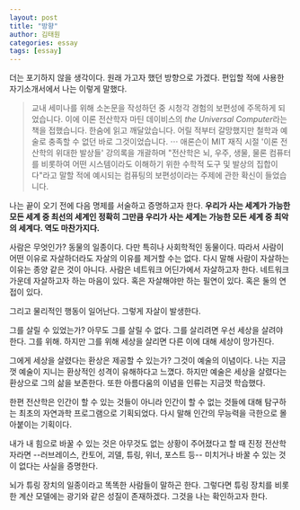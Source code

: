 ```yaml
---
layout: post
title: "방향"
author: 김태원
categories: essay
tags: [essay]
---
```


더는 포기하지 않을 생각이다.
원래 가고자 했던 방향으로 가겠다.
편입할 적에 사용한 자기소개서에서 나는 이렇게 말했다. 

> 교내 세미나를 위해 소논문을 작성하던 중 시청각 경험의 보편성에 주목하게 되었습니다.
> 이에 이론 전산학자 마틴 데이비스의 *the Universal Computer*라는 책을 접했습니다.
> 한숨에 읽고 깨달았습니다.
> 어릴 적부터 갈망했지만 철학과 예술로 충족할 수 없던 바로 그것이었습니다.
> $\cdots$
> 애론슨이 MIT 재직 시절 '이론 전산학의 위대한 발상들' 강의록을 개괄하며 "전산학은 뇌, 우주, 생물, 물론 컴퓨터를 비롯하여 어떤 시스템이라도 이해하기 위한 수학적 도구 및 발상의 집합이다"라고 말할 적에 예시되는 컴퓨팅의 보편성이라는 주제에 관한 확신이 들었습니다. 

나는 끝이 오기 전에 다음 명제를 서술하고 증명하고자 한다. 
**우리가 사는 세계가 가능한 모든 세계 중 최선의 세계인 정확히 그만큼 우리가 사는 세계는 가능한 모든 세계 중 최악의 세계다. 역도 마찬가지다.**  

사람은 무엇인가? 동물의 일종이다. 다만 특히나 사회학적인 동물이다.
따라서 사람이 어떤 이유로 자살하더라도 자살의 이유를 제거할 수는 없다.
다시 말해 사람이 자살하는 이유는 종양 같은 것이 아니다.
사람은 네트워크 어딘가에서 자살하고자 한다. 
네트워크 가운데 자살하고자 하는 마음이 있다.
혹은 자살해야만 하는 필연이 있다.
혹은 둘의 연접이 있다.

그리고 물리적인 행동이 일어난다.
그렇게 자살이 발생한다. 

그를 살릴 수 있었는가? 아무도 그를 살릴 수 없다. 그를 살리려면 우선
세상을 살려야 한다. 그를 위해. 하지만 그를 위해 세상을 살리면 다른
이에 대해 세상이 망가진다.

그에게 세상을 살렸다는 환상은 제공할 수 있는가? 그것이 예술의 이념이다.
나는 지금껏 예술이 지니는 환상적인 성격이 유해하다고 느꼈다. 하지만
예술은 세상을 살렸다는 환상으로 그의 삶을 보존한다. 또한 아름다움의
이념을 인류는 지금껏 학습했다. 

한편 전산학은 인간이 할 수 있는 것들이 아니라 인간이 할 수 없는 것들에
대해 탐구하는 최초의 자연과학 프로그램으로 기획되었다. 다시 말해 인간의
무능력을 극한으로 몰아붙이는 기획이다.

내가 내 힘으로 바꿀 수 있는 것은 아무것도 없는 상황이 주어졌다고 할 때
진정 전산학자라면 --러브레이스, 칸토어, 괴델, 튜링, 위너, 포스트 등-- 
미치거나 바꿀 수 있는 것이 없다는 사실을 증명한다. 

뇌가 튜링 장치의 일종이라고 똑똑한 사람들이 말하곤 한다.
그렇다면 튜링 장치를 비롯한 계산 모델에는 광기와 같은 성질이 존재하겠다.
그것을 나는 확인하고자 한다. 
